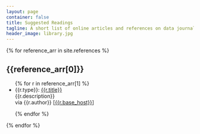 ```yaml
---
layout: page
container: false
title: Suggested Readings
tagline: A short list of online articles and references on data journalism
header_image: library.jpg
---
```



{% for reference_arr in site.references %}

<div class="banner">
<div class="container">
  <h2>{{reference_arr[0]}}</h2>
</div>
</div>

<div class="container">
<ul class="references">
{% for r in reference_arr[1] %}

  <li>
    <div class="title">
    <span class="type">{{r.type}}:</span>
    <a href="{{r.source_url}}">{{r.title}}</a>
    </div>
    <div class="description">{{r.description}}</div>
    <div class="author">via {{r.author}} 
      <span class="host">[<a href="{{r.source_url}}">{{r.base_host}}</a>]</span>
    </div> 
  </li>  

{% endfor %}

</ul>
</div>
{% endfor %}